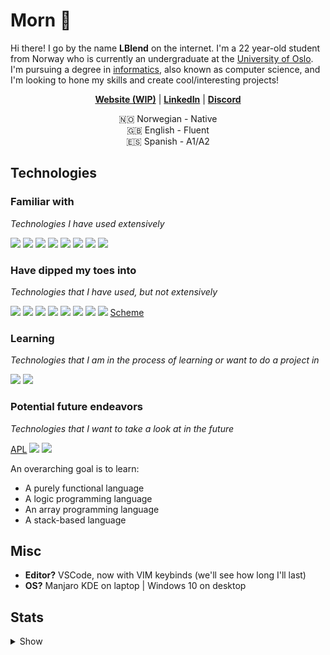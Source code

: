 # Morn 👋

Hi there! I go by the name **LBlend** on the internet. I'm a 22 year-old student from Norway who is currently an undergraduate at the [University of Oslo](https://www.uio.no/english/). I'm pursuing a degree in [informatics](https://en.wikipedia.org/wiki/Informatics#:~:text=Accordingly%2C%20universities%20in%20continental%20Europe%20usually%20translate%20%22informatics%22%20as%20computer%20science%2C%20or%20sometimes%20information%20and%20computer%20science%2C%20although%20technical%20universities%20may%20translate%20it%20as%20computer%20science%20%26%20engineering.), also known as computer science, and I'm looking to hone my skills and create cool/interesting projects!

<p align="center">
  <strong><a href="https://lblend.moe">Website (WIP)</a></strong> |
  <strong><a href="https://www.linkedin.com/in/leander-west-furumo/">LinkedIn</a></strong> |
  <strong><a href="https://discord.com/users/170506717140877312">Discord</a></strong> 
</p>

<p align="center">
  🇳🇴 Norwegian - Native
  <br>
  🇬🇧 English - Fluent
  <br>
  🇪🇸 Spanish - A1/A2
</p>


## Technologies

### Familiar with

*Technologies I have used extensively*

<a href="https://www.python.org/"><img src="https://img.shields.io/badge/python%20-%2314354C.svg?&style=for-the-badge&logo=python&logoColor=white"/></a>
<a href="https://www.java.com/en/"><img src="https://img.shields.io/badge/java-%23ED8B00.svg?&style=for-the-badge&logo=java&logoColor=white"/></a>
<a href="https://en.wikipedia.org/wiki/HTML5"><img src="https://img.shields.io/badge/html5%20-%23E34F26.svg?&style=for-the-badge&logo=html5&logoColor=white"/></a>
<a href="https://en.wikipedia.org/wiki/Cascading_Style_Sheets"><img src="https://img.shields.io/badge/css3%20-%231572B6.svg?&style=for-the-badge&logo=css3&logoColor=white"/></a>
<a href="https://en.wikipedia.org/wiki/JavaScript"><img src="https://img.shields.io/badge/javascript%20-%23323330.svg?&style=for-the-badge&logo=javascript&logoColor=%23F7DF1E"/></a>
<a href="https://www.typescriptlang.org/"><img src="https://img.shields.io/badge/typescript-%23007ACC.svg?style=for-the-badge&logo=typescript&logoColor=white"/></a>
<a href="https://git-scm.com/"><img src="https://img.shields.io/badge/git%20-%23F05033.svg?&style=for-the-badge&logo=git&logoColor=white"/></a>
<a href="https://en.wikipedia.org/wiki/Linux"><img src="https://img.shields.io/badge/Linux-FCC624?style=for-the-badge&logo=linux&logoColor=black"/></a>


### Have dipped my toes into

*Technologies that I have used, but not extensively*

<a href="https://reactjs.org/"><img src="https://img.shields.io/badge/react-%2320232a.svg?style=for-the-badge&logo=react&logoColor=%2361DAFB"/></a>
<a href="https://kotlinlang.org/"><img src="https://img.shields.io/badge/kotlin-%230095D5.svg?style=for-the-badge&logo=kotlin&logoColor=white"/></a>
<a href="https://svelte.dev/"><img src="https://img.shields.io/badge/svelte-%23f1413d.svg?style=for-the-badge&logo=svelte&logoColor=white"></a>
<a href="https://www.docker.com/"><img src="https://img.shields.io/badge/docker%20-%230db7ed.svg?&style=for-the-badge&logo=docker&logoColor=white"/></a>
<a href="https://www.postgresql.org/"><img src="https://img.shields.io/badge/postgres-%23316192.svg?style=for-the-badge&logo=postgresql&logoColor=white"/></a>
<a href="https://www.mongodb.com/"><img src ="https://img.shields.io/badge/MongoDB-%234ea94b.svg?&style=for-the-badge&logo=mongodb&logoColor=white"/></a>
<a href="https://www.nginx.com/"><img src="https://img.shields.io/badge/nginx%20-%23009639.svg?&style=for-the-badge&logo=nginx&logoColor=white"/></a>
<a href="https://graphql.org/"><img src="https://img.shields.io/badge/-GraphQL-E10098?style=for-the-badge&logo=graphql"/></a>
<a href="https://en.wikipedia.org/wiki/Scheme_(programming_language)">Scheme</a>


### Learning

*Technologies that I am in the process of learning or want to do a project in*

<a href="https://www.rust-lang.org/"><img src="https://img.shields.io/badge/rust-%23000000.svg?style=for-the-badge&logo=rust&logoColor=white"/></a>
<a href="https://www.haskell.org/"><img src="https://img.shields.io/badge/Haskell-5e5086?style=for-the-badge&logo=haskell&logoColor=white"/></a>

### Potential future endeavors

*Technologies that I want to take a look at in the future*

<a href="https://en.wikipedia.org/wiki/APL_(programming_language)">APL</a>
<a href="https://en.wikipedia.org/wiki/C_(programming_language)"><img src="https://img.shields.io/badge/C-00599C?style=for-the-badge&logo=c&logoColor=white"/></a>
<a href="https://webassembly.org/"><img src="https://img.shields.io/badge/WebAssembly-654FF0?style=for-the-badge&logo=WebAssembly&logoColor=white"/></a>

An overarching goal is to learn:
* A purely functional language
* A logic programming language
* An array programming language
* A stack-based language


## Misc

* **Editor?** VSCode, now with VIM keybinds (we'll see how long I'll last)
* **OS?** Manjaro KDE on laptop | Windows 10 on desktop


## Stats

<details>
  
  <summary>Show</summary>

[![](https://raw.githubusercontent.com/LBlend/LBlend/master/profile-summary-card-output/nord_dark/0-profile-details.svg)](https://github.com/LBlend)[![](https://raw.githubusercontent.com/LBlend/LBlend/master/profile-summary-card-output/nord_dark/3-stats.svg)](https://github.com/LBlend)[![](https://raw.githubusercontent.com/LBlend/LBlend/master/profile-summary-card-output/nord_dark/1-repos-per-language.svg)](https://github.com/LBlend)[![](https://raw.githubusercontent.com/LBlend/LBlend/master/profile-summary-card-output/nord_dark/2-most-commit-language.svg)](https://github.com/LBlend)


<!--START_SECTION:waka-->
![Code Time](http://img.shields.io/badge/Code%20Time-1%2C400%20hrs%2022%20mins-blue)

![Lines of code](https://img.shields.io/badge/From%20Hello%20World%20I%27ve%20Written-26%20Million%20lines%20of%20code-blue)

**🐱 My GitHub Data** 

> 🏆 6 Contributions in the Year 2023
 > 
> 📦 303.2 kB Used in GitHub's Storage 
 > 
> 💼 Opted to Hire
 > 
> 📜 29 Public Repositories 
 > 
> 🔑 28 Private Repositories  
 > 
**I'm a Night 🦉** 

```text
🌞 Morning    38 commits     ░░░░░░░░░░░░░░░░░░░░░░░░░   2.69% 
🌆 Daytime    311 commits    █████░░░░░░░░░░░░░░░░░░░░   22.03% 
🌃 Evening    484 commits    ████████░░░░░░░░░░░░░░░░░   34.28% 
🌙 Night      579 commits    ██████████░░░░░░░░░░░░░░░   41.01%

```
📅 **I'm Most Productive on Tuesday** 

```text
Monday       211 commits    ███░░░░░░░░░░░░░░░░░░░░░░   14.94% 
Tuesday      265 commits    ████░░░░░░░░░░░░░░░░░░░░░   18.77% 
Wednesday    181 commits    ███░░░░░░░░░░░░░░░░░░░░░░   12.82% 
Thursday     241 commits    ████░░░░░░░░░░░░░░░░░░░░░   17.07% 
Friday       234 commits    ████░░░░░░░░░░░░░░░░░░░░░   16.57% 
Saturday     82 commits     █░░░░░░░░░░░░░░░░░░░░░░░░   5.81% 
Sunday       198 commits    ███░░░░░░░░░░░░░░░░░░░░░░   14.02%

```


📊 **This Week I Spent My Time On** 

```text
💬 Programming Languages: 
Python                   16 mins             ████████████░░░░░░░░░░░░░   48.36% 
Text                     13 mins             █████████░░░░░░░░░░░░░░░░   38.8% 
Lua                      2 mins              █░░░░░░░░░░░░░░░░░░░░░░░░   6.52% 
Vim Script               1 min               █░░░░░░░░░░░░░░░░░░░░░░░░   3.96% 
netrw                    0 secs              ░░░░░░░░░░░░░░░░░░░░░░░░░   1.64%

```


 Last Updated on 07/02/2023 06:09:50 UTC
<!--END_SECTION:waka-->
  
 </details>
